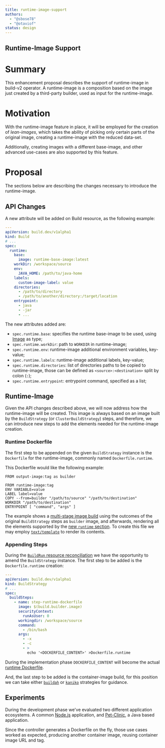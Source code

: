 ```yaml
---
title: runtime-image-support
authors:
  - "@sbose78"
  - "@otaviof"
status: design
---
```


Runtime-Image Support
---------------------

# Summary

This enhancement proposal describes the support of runtime-image in build-v2 operator. A runtime-image is a composition based on the image just created by a third-party builder, used as input for the runtime-image.

# Motivation

With the runtime-image feature in place, it will be employed for the creation of _lean-images_, which takes the ability of picking only certain parts of the original image, creating a runtime-image with the reduced data-set.

Additionally, creating images with a different base-image, and other advanced use-cases are also supported by this feature.

# Proposal

The sections below are describing the changes necessary to introduce the runtime-image.

## API Changes

A new attribute will be added on Build resource, as the following example:


```yml
---
apiVersion: build.dev/v1alpha1
kind: Build
# ...
spec:
  runtime:
    base:
      image: runtime-base-image:latest
    workDir: /workspace/source
    env:
      JAVA_HOME: /path/to/java-home
    labels:
      custom-image-label: value
    directories:
      - /path/to/directory
      - /path/to/another/directory:/target/location
    entrypoint:
      - java
      - -jar
      - ...
```

The new attributes added are:

- `spec.runtime.base`: specifies the runtime base-image to be used, using [Image](https://github.com/redhat-developer/build/blob/97012ab56417ce1691a70896d90e490ea6a4d23c/pkg/apis/build/v1alpha1/build_types.go#L58) as type;
- `spec.runtime.workDir`: path to `WORKDIR` in runtime-image;
- `spec.runtime.env`: runtime-image additional environment variables, key-value;
- `spec.runtime.labels`: runtime-image additional labels, key-value;
- `spec.runtime.directories`: list of directories paths to be copied to runtime-image, those can be defined as `<source>:<destination>` split by colon (`:`);
- `spec.runtime.entrypoint`: entrypoint command, specified as a list;

## Runtime-Image

Given the API changes described above, we will now address how the runtime-image will be created. This image is always based on an image built by the `BuildStrategy` (or `ClusterBuildStrategy`) steps, and therefore, we can introduce new steps to add the elements needed for the runtime-image creation.


### Runtime Dockerfile

The first step to be appended on the given `BuildStrategy` instance is the `Dockerfile` for the runtime-image, commonly named `Dockerfile.runtime`.

This Dockerfile would like the following example:


```
FROM output-image:tag as builder

FROM runtime-image:tag
ENV VARIABLE=value
LABEL label=value
COPY --from=builder "/path/to/source" "/path/to/destination"
WORKDIR "/path/to/destination"
ENTRYPOINT [ "command", "args" ]
```

The example shows a [multi-stage image build](https://docs.docker.com/develop/develop-images/multistage-build/) using the outcomes of the original `BuildStrategy` steps as `builder` image, and afterwards, rendering all the elements supported by the [new `runtime` section](#API-Changes). To create this file we may employ [`text/template`](https://golang.org/pkg/text/template/) to render its contents.

### Appending Steps

During the [`BuildRun` resource reconciliation](https://github.com/redhat-developer/build/blob/97012ab56417ce1691a70896d90e490ea6a4d23c/pkg/controller/buildrun/buildrun_controller.go#L116) we have the opportunity to amend the `BuildStrategy` instance. The first step to be added is the `Dockerfile.runtime` creation:


```yml
---
apiVersion: build.dev/v1alpha1
kind: BuildStrategy
# ...
spec:
  buildSteps:
    - name: step-runtime-dockerfile
      image: $(build.builder.image)
      securityContext:
        runAsUser: 0
      workingdir: /workspace/source
      command:
        - /bin/bash
      args:
        - -x
        - -c
        - >
          echo '<DOCKERFILE_CONTENT>' >Dockerfile.runtime
```

During the implementation phase `DOCKERFILE_CONTENT` will become the actual [runtime Dockerfile](#Runtime-Dockerfile).

And, the last step to be added is the container-image build, for this position we can take either [`buildah`](https://github.com/redhat-developer/build/blob/97012ab56417ce1691a70896d90e490ea6a4d23c/samples/build/build_buildah_cr.yaml) or [`kaniko`](https://github.com/redhat-developer/build/blob/97012ab56417ce1691a70896d90e490ea6a4d23c/samples/build/build_kaniko_cr.yaml) strategies for guidance.

## Experiments

During the development phase we've evaluated two different application ecosystems. A common [Node.js](https://gist.github.com/otaviof/eccf5abe879a8218cf5b807f520367f4) application, and [Pet-Clinic](https://gist.github.com/otaviof/53aad504ccc59681fe3875dbf3150c55), a Java based application.

Since the controller generates a Dockerfile on the fly, those use cases worked as expected, producing another container image, reusing container image URL and tag.
